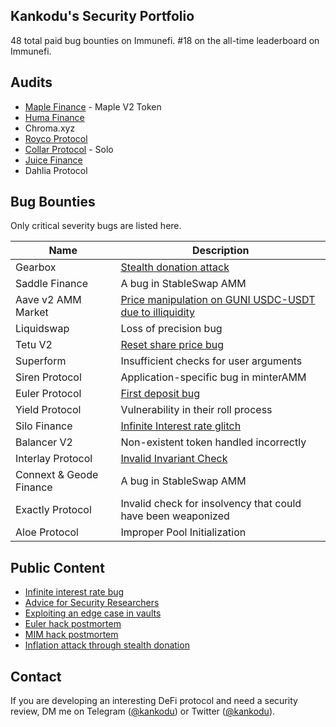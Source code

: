 
## Kankodu's Security Portfolio  

 48 total paid bug bounties on Immunefi. #18 on the all-time leaderboard on Immunefi.  

## Audits  

- [Maple Finance](https://cantina.xyz/portfolio/d40de8f6-ffdf-4b70-86bc-e4dff0607917) - Maple V2 Token  
- [Huma Finance](https://github.com/spearbit/portfolio/blob/master/pdfs/Huma-2024-Spearbit-Security-Review.pdf)  
- Chroma.xyz  
- [Royco Protocol](https://cantina.xyz/portfolio/b99b673a-6790-4364-b76b-e8e3202464d2)  
- [Collar Protocol](https://cantina.xyz/portfolio/5d300ba8-b59a-4b83-a436-56077b2fa4e9) - Solo  
- [Juice Finance](https://drive.google.com/file/d/1c_UwZvIcb_gnkvkM91RWk0cfMU05xcha/view)  
- Dahlia Protocol  

## Bug Bounties  

Only critical severity bugs are listed here.  

| Name                  | Description                                          |
|-----------------------|------------------------------------------------------|
| Gearbox               | [Stealth donation attack](https://x.com/kankodu/status/1771229163942474096) |  
| Saddle Finance        | A bug in StableSwap AMM                             |  
| Aave v2 AMM Market    | [Price manipulation on GUNI USDC-USDT due to illiquidity](https://governance.aave.com/t/bgd-bug-bounties-proposal/13077#h-4-risk-of-price-manipulation-on-guni-usdcudst-due-to-illiquidity-9) |  
| Liquidswap            | Loss of precision bug                               |  
| Tetu V2               | [Reset share price bug](https://x.com/kankodu/status/1685320718870032384) |  
| Superform             | Insufficient checks for user arguments              |  
| Siren Protocol        | Application-specific bug in minterAMM               |  
| Euler Protocol        | [First deposit bug](https://x.com/kankodu/status/1698992720637997305) |  
| Yield Protocol        | Vulnerability in their roll process                 |  
| Silo Finance          | [Infinite Interest rate glitch](https://x.com/kankodu/status/1551861199897505793) |  
| Balancer V2           | Non-existent token handled incorrectly              |  
| Interlay Protocol     | [Invalid Invariant Check](https://x.com/kankodu/status/1796122807773904959) |  
| Connext & Geode Finance | A bug in StableSwap AMM                            |  
| Exactly Protocol      | Invalid check for insolvency that could have been weaponized |  
| Aloe Protocol         | Improper Pool Initialization                        |  

## Public Content  

* [Infinite interest rate bug](https://twitter.com/kankodu/status/1669833829203476480)  
* [Advice for Security Researchers](https://twitter.com/kankodu/status/1676256606110224384)  
* [Exploiting an edge case in vaults](https://twitter.com/kankodu/status/1685320718870032384)  
* [Euler hack postmortem](https://twitter.com/kankodu/status/1698992717089604064)  
* [MIM hack postmortem](https://twitter.com/kankodu/status/1752581744803680680)  
* [Inflation attack through stealth donation](https://twitter.com/kankodu/status/1771229163942474096)  

## Contact  
If you are developing an interesting DeFi protocol and need a security review, DM me on Telegram ([@kankodu](https://t.me/kankodu)) or Twitter ([@kankodu](https://x.com/kankodu)).  


